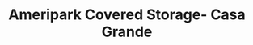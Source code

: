 ---
title: "Ameripark Covered Storage- Casa Grande"
url: /casa-grande/ameripark-covered-storage-casa-grande/
shop: storage rental
---